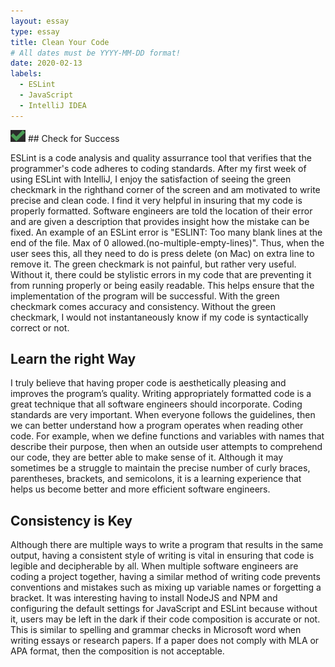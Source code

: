 ```yaml
---
layout: essay
type: essay
title: Clean Your Code
# All dates must be YYYY-MM-DD format!
date: 2020-02-13
labels:
  - ESLint
  - JavaScript
  - IntelliJ IDEA
---
```


<img class="ui small left spaced image" src="../images/check.png">
## Check for Success 

ESLint is a code analysis and quality assurrance tool that verifies that the programmer's code adheres to coding standards. After my first week of using ESLint with IntelliJ, I enjoy the satisfaction of seeing the green checkmark in the righthand corner of the screen and am motivated to write precise and clean code. I find it very helpful in insuring that my code is properly formatted. Software engineers are told the location of their error and are given a description that provides insight how the mistake can be fixed. An example of an ESLint error is "ESLINT: Too many blank lines at the end of the file. Max of 0 allowed.(no-multiple-empty-lines)". Thus, when the user sees this, all they need to do is press delete (on Mac) on extra line to remove it. The green checkmark is not painful, but rather very useful. Without it, there could be stylistic errors in my code that are preventing it from running properly or being easily readable. This helps ensure that the implementation of the program will be successful. With the green checkmark comes accuracy and consistency. Without the green checkmark, I would not instantaneously know if my code is syntactically correct or not. 

## Learn the right Way

I truly believe that having proper code is aesthetically pleasing and improves the program’s quality. Writing appropriately formatted code is a great technique that all software engineers should incorporate. Coding standards are very important. When everyone follows the guidelines, then we can better understand how a program operates when reading other code. For example, when we define functions and variables with names that describe their purpose, then when an outside user attempts to comprehend our code, they are better able to make sense of it. Although it may sometimes be a struggle to maintain the precise number of curly braces, parentheses, brackets, and semicolons, it is a learning experience that helps us become better and more efficient software engineers. 

## Consistency is Key

Although there are multiple ways to write a program that results in the same output, having a consistent style of writing is vital in ensuring that code is legible and decipherable by all. When multiple software engineers are coding a project together, having a similar method of writing code prevents conventions and mistakes such as mixing up variable names or forgetting a bracket. It was interesting having to install NodeJS and NPM and configuring the default settings for JavaScript and ESLint because without it, users may be left in the dark if their code composition is accurate or not. This is similar to spelling and grammar checks in Microsoft word when writing essays or research papers. If a paper does not comply with MLA or APA format, then the composition is not acceptable. 
